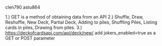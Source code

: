 clen790
astu864

1.) GET is a method of obtaining data from an API
2.) Shuffle, Draw, Reshuffle, New Deck, Partial Deck, Adding to piles, Shuffling Piles, Listing cards in piles, Drawing from piles.
3.) https://deckofcardsapi.com/api/deck/new/ add jokers_enabled=true as a GET or POST parameter
